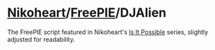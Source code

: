 # [Nikoheart](https://twitch.tv/nikoheart)/[FreePIE](http://andersmalmgren.github.io/FreePIE/)/DJAlien
The FreePIE script featured in Nikoheart's [Is It Possible](https://www.youtube.com/watch?v=o_DWacKTeqk) series, slightly adjusted for readability.
